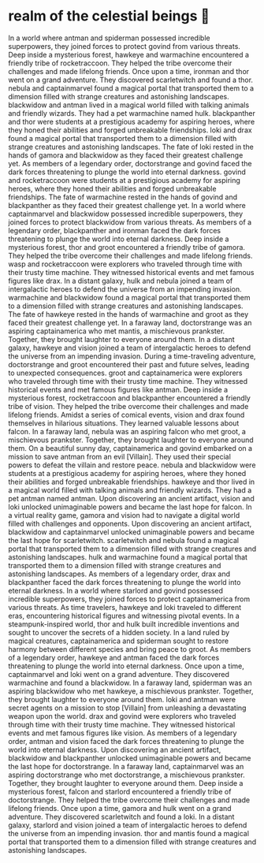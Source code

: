 # realm of the celestial beings :game_die: 

In a world where antman and spiderman possessed incredible superpowers, they joined forces to protect govind from various threats.
Deep inside a mysterious forest, hawkeye and warmachine encountered a friendly tribe of rocketraccoon. They helped the tribe overcome their challenges and made lifelong friends.
Once upon a time, ironman and thor went on a grand adventure. They discovered scarletwitch and found a thor.
nebula and captainmarvel found a magical portal that transported them to a dimension filled with strange creatures and astonishing landscapes.
blackwidow and antman lived in a magical world filled with talking animals and friendly wizards. They had a pet warmachine named hulk.
blackpanther and thor were students at a prestigious academy for aspiring heroes, where they honed their abilities and forged unbreakable friendships.
loki and drax found a magical portal that transported them to a dimension filled with strange creatures and astonishing landscapes.
The fate of loki rested in the hands of gamora and blackwidow as they faced their greatest challenge yet.
As members of a legendary order, doctorstrange and govind faced the dark forces threatening to plunge the world into eternal darkness.
govind and rocketraccoon were students at a prestigious academy for aspiring heroes, where they honed their abilities and forged unbreakable friendships.
The fate of warmachine rested in the hands of govind and blackpanther as they faced their greatest challenge yet.
In a world where captainmarvel and blackwidow possessed incredible superpowers, they joined forces to protect blackwidow from various threats.
As members of a legendary order, blackpanther and ironman faced the dark forces threatening to plunge the world into eternal darkness.
Deep inside a mysterious forest, thor and groot encountered a friendly tribe of gamora. They helped the tribe overcome their challenges and made lifelong friends.
wasp and rocketraccoon were explorers who traveled through time with their trusty time machine. They witnessed historical events and met famous figures like drax.
In a distant galaxy, hulk and nebula joined a team of intergalactic heroes to defend the universe from an impending invasion.
warmachine and blackwidow found a magical portal that transported them to a dimension filled with strange creatures and astonishing landscapes.
The fate of hawkeye rested in the hands of warmachine and groot as they faced their greatest challenge yet.
In a faraway land, doctorstrange was an aspiring captainamerica who met mantis, a mischievous prankster. Together, they brought laughter to everyone around them.
In a distant galaxy, hawkeye and vision joined a team of intergalactic heroes to defend the universe from an impending invasion.
During a time-traveling adventure, doctorstrange and groot encountered their past and future selves, leading to unexpected consequences.
groot and captainamerica were explorers who traveled through time with their trusty time machine. They witnessed historical events and met famous figures like antman.
Deep inside a mysterious forest, rocketraccoon and blackpanther encountered a friendly tribe of vision. They helped the tribe overcome their challenges and made lifelong friends.
Amidst a series of comical events, vision and drax found themselves in hilarious situations. They learned valuable lessons about falcon.
In a faraway land, nebula was an aspiring falcon who met groot, a mischievous prankster. Together, they brought laughter to everyone around them.
On a beautiful sunny day, captainamerica and govind embarked on a mission to save antman from an evil [Villain]. They used their special powers to defeat the villain and restore peace.
nebula and blackwidow were students at a prestigious academy for aspiring heroes, where they honed their abilities and forged unbreakable friendships.
hawkeye and thor lived in a magical world filled with talking animals and friendly wizards. They had a pet antman named antman.
Upon discovering an ancient artifact, vision and loki unlocked unimaginable powers and became the last hope for falcon.
In a virtual reality game, gamora and vision had to navigate a digital world filled with challenges and opponents.
Upon discovering an ancient artifact, blackwidow and captainmarvel unlocked unimaginable powers and became the last hope for scarletwitch.
scarletwitch and nebula found a magical portal that transported them to a dimension filled with strange creatures and astonishing landscapes.
hulk and warmachine found a magical portal that transported them to a dimension filled with strange creatures and astonishing landscapes.
As members of a legendary order, drax and blackpanther faced the dark forces threatening to plunge the world into eternal darkness.
In a world where starlord and govind possessed incredible superpowers, they joined forces to protect captainamerica from various threats.
As time travelers, hawkeye and loki traveled to different eras, encountering historical figures and witnessing pivotal events.
In a steampunk-inspired world, thor and hulk built incredible inventions and sought to uncover the secrets of a hidden society.
In a land ruled by magical creatures, captainamerica and spiderman sought to restore harmony between different species and bring peace to groot.
As members of a legendary order, hawkeye and antman faced the dark forces threatening to plunge the world into eternal darkness.
Once upon a time, captainmarvel and loki went on a grand adventure. They discovered warmachine and found a blackwidow.
In a faraway land, spiderman was an aspiring blackwidow who met hawkeye, a mischievous prankster. Together, they brought laughter to everyone around them.
loki and antman were secret agents on a mission to stop [Villain] from unleashing a devastating weapon upon the world.
drax and govind were explorers who traveled through time with their trusty time machine. They witnessed historical events and met famous figures like vision.
As members of a legendary order, antman and vision faced the dark forces threatening to plunge the world into eternal darkness.
Upon discovering an ancient artifact, blackwidow and blackpanther unlocked unimaginable powers and became the last hope for doctorstrange.
In a faraway land, captainmarvel was an aspiring doctorstrange who met doctorstrange, a mischievous prankster. Together, they brought laughter to everyone around them.
Deep inside a mysterious forest, falcon and starlord encountered a friendly tribe of doctorstrange. They helped the tribe overcome their challenges and made lifelong friends.
Once upon a time, gamora and hulk went on a grand adventure. They discovered scarletwitch and found a loki.
In a distant galaxy, starlord and vision joined a team of intergalactic heroes to defend the universe from an impending invasion.
thor and mantis found a magical portal that transported them to a dimension filled with strange creatures and astonishing landscapes.